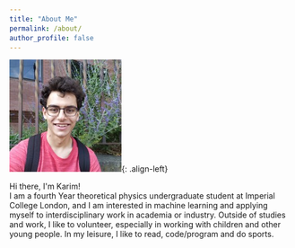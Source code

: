 ```yaml
---
title: "About Me"
permalink: /about/
author_profile: false
---
```


![profile-image](/assets/images/profile_about.jpeg){: .align-left}

Hi there, I'm Karim!  
I am a fourth Year theoretical physics undergraduate student at Imperial College London,
and I am interested in machine learning and applying myself to interdisciplinary work in academia or industry.
Outside of studies and work, I like to volunteer, especially in working with children and other young people.
In my leisure, I like to read, code/program and do sports.